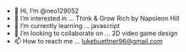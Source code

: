 - 👋 Hi, I’m @neo129052
- 👀 I’m interested in ... Think & Grow Rich by Napoleon Hill
- 🌱 I’m currently learning ... javascript
- 💞️ I’m looking to collaborate on ... 2D video game design
- 📫 How to reach me ... lukebuettner96@gmail.com

<!---
neo129052/neo129052 is a ✨ special ✨ repository because its `README.md` (this file) appears on your GitHub profile.
You can click the Preview link to take a look at your changes.
--->
